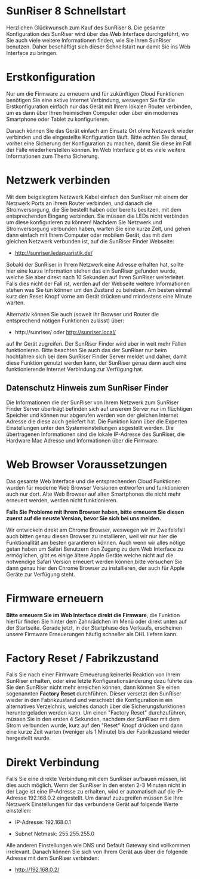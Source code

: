 SunRiser 8 Schnellstart
=======================

Herzlichen Glückwunsch zum Kauf des SunRiser 8. Die gesamte Konfiguration des SunRiser wird über das Web Interface durchgeführt, wo Sie auch viele weitere Informationen finden, wie Sie Ihren SunRiser benutzen. Daher beschäftigt sich dieser Schnellstart nur damit Sie ins Web Interface zu bringen.

Erstkonfiguration
=================

Nur um die Firmware zu erneuern und für zukünftigen Cloud Funktionen benötigen Sie eine aktive Internet Verbindung, weswegen Sie für die Erstkonfiguration einfach nur das Gerät mit Ihrem lokalen Router verbinden, um es dann über Ihren heimischen Computer oder über ein modernes Smartphone oder Tablet zu konfigurieren.

Danach können Sie das Gerät einfach am Einsatz Ort ohne Netzwerk wieder verbinden und die eingestellte Konfiguration läuft. Bitte achten Sie darauf, vorher eine Sicherung der Konfiguration zu machen, damit Sie diese im Fall der Fälle wiederherstellen können. Im Web Interface gibt es viele weitere Informationen zum Thema Sicherung.

Netzwerk verbinden
==================

Mit dem beigelegtem Netzwerk Kabel einfach den SunRiser mit einem der Netzwerk Ports an Ihrem Router verbinden, und danach die Stromversorgung, die Sie bestellt haben oder bereits besitzen, mit dem entsprechenden Eingang verbinden. Sie müssen die LEDs nicht verbinden um diese konfigurieren zu können! Nachdem Sie Netzwerk und Stromversorgung verbunden haben, warten Sie eine kurze Zeit, und gehen dann einfach mit Ihrem Computer oder mobilem Gerät, das mit dem gleichen Netzwerk verbunden ist, auf die SunRiser Finder Webseite:

  * http://sunriser.ledaquaristik.de/

Sobald der SunRiser in Ihrem Netzwerk eine Adresse erhalten hat, sollte hier eine kurze Information stehen das ein SunRiser gefunden wurde, welche Sie aber direkt nach 10 Sekunden auf Ihren SunRiser weiterleitet. Falls dies nicht der Fall ist, werden auf der Webseite weitere Informationen stehen was Sie tun können um den Zustand zu beheben. Am besten einmal kurz den Reset Knopf vorne am Gerät drücken und mindestens eine Minute warten.

Alternativ können Sie auch (soweit Ihr Browser und Router die entsprechend nötigen Funktionen zulässt) über:

  * http://sunriser/ oder http://sunriser.local/

auf Ihr Gerät zugreifen. Der SunRiser Finder wird aber in weit mehr Fällen funktionieren. Bitte beachten Sie auch das der SunRiser nur beim hochfahren sich bei dem SunRiser Finder Server meldet und daher, damit diese Funktion genutzt werden kann, der SunRiser genau dann auch eine funktionierende Internet Verbindung zur Verfügung hat.

Datenschutz Hinweis zum SunRiser Finder
---------------------------------------

Die Informationen die der SunRiser von Ihrem Netzwerk zum SunRiser Finder Server überträgt befinden sich auf unserem Server nur im flüchtigen Speicher und können nur abgerufen werden von der gleichen Internet Adresse die diese auch geliefert hat. Die Funktion kann über die Experten Einstellungen unter den Systemeinstellungen abgestellt werden. Die übertragenen Informationen sind die lokale IP-Adresse des SunRiser, die Hardware Mac Adresse und Informationen über die Firmware.

Web Browser Voraussetzungen
===========================

Das gesamte Web Interface und die entsprechenden Cloud Funktionen wurden für moderne Web Browser Versionen entworfen und funktionieren auch nur dort. Alte Web Browser auf alten Smartphones die nicht mehr erneuert werden, werden nicht funktionieren.

**Falls Sie Probleme mit Ihrem Browser haben, bitte erneuern Sie diesen zuerst auf die neuste Version, bevor Sie sich bei uns melden.**

Wir entwickeln direkt am Chrome Browser, weswegen wir im Zweifelsfall auch bitten genau diesen Browser zu installieren, weil wir nur hier die Funktionalität am besten garantieren können. Auch wenn wir alles nötige getan haben um Safari Benutzern den Zugang zu dem Web Interface zu ermöglichen, gibt es einige ältere Apple Geräte welche nicht auf die notwendige Safari Version erneuert werden können,bitte versuchen Sie dann genau hier den Chrome Browser zu installieren, der auch für Apple Geräte zur Verfügung steht.

Firmware erneuern
=================

**Bitte erneuern Sie im Web Interface direkt die Firmware**, die Funktion hierfür finden Sie hinter dem Zahnrädchen im Menü oder direkt unten auf der Startseite. Gerade jetzt, in der Startphase des Verkaufs, erscheinen unsere Firmware Erneuerungen häufig schneller als DHL liefern kann.

Factory Reset / Fabrikzustand
=============================

Falls Sie nach einer Firmware Erneuerung keinerlei Reaktion von Ihrem SunRiser erhalten, oder eine letzte Konfigurationsänderung dazu führte das Sie den SunRiser nicht mehr erreichen können, dann können Sie einen sogenannten **Factory Reset** durchführen. Dieser versetzt den SunRiser wieder in den Fabrikzustand und verschiebt die Konfiguration in ein alternatives Verzeichnis, welches danach über die Sicherungsfunktionen heruntergeladen werden kann. Um einen "Factory Reset" durchzuführen, müssen Sie in den ersten 4 Sekunden, nachdem der SunRiser mit dem Strom verbunden wurde, kurz auf den "Reset" Knopf drücken und dann eine kurze Zeit warten (weniger als 1 Minute) bis der Fabrikzustand wieder hergestellt wurde.

Direkt Verbindung
=================

Falls Sie eine direkte Verbindung mit dem SunRiser aufbauen müssen, ist dies auch möglich. Wenn der SunRiser in den ersten 2-3 Minuten nicht in der Lage ist eine IP-Adresse zu erhalten, wird er automatisch auf die IP-Adresse 192.168.0.2 eingestellt. Um darauf zuzugreifen müssen Sie Ihre Netzwerk Einstellungen für das verbundene Gerät auf folgende Werte einstellen:

 * IP-Adresse:     192.168.0.1
 
 * Subnet Netmask: 255.255.255.0

Alle anderen Einstellungen wie DNS und Default Gateway sind vollkommen irrelevant. Danach können Sie sich von Ihrem Gerät aus über die folgende Adresse mit dem SunRiser verbinden:

 * http://192.168.0.2/
